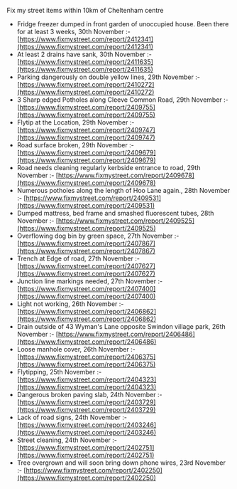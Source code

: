 Fix my street items within 10km of Cheltenham centre

<!-- fix_marker starts -->

- Fridge freezer dumped in front garden of unoccupied house. Been there for at least 3 weeks, 30th November :- [https://www.fixmystreet.com/report/2412341](https://www.fixmystreet.com/report/2412341)
- At least 2 drains have sank, 30th November :- [https://www.fixmystreet.com/report/2411635](https://www.fixmystreet.com/report/2411635)
- Parking dangerously on double yellow lines, 29th November :- [https://www.fixmystreet.com/report/2410272](https://www.fixmystreet.com/report/2410272)
- 3 Sharp edged Potholes along Cleeve Common Road, 29th November :- [https://www.fixmystreet.com/report/2409755](https://www.fixmystreet.com/report/2409755)
- Flytip at the Location, 29th November :- [https://www.fixmystreet.com/report/2409747](https://www.fixmystreet.com/report/2409747)
- Road surface broken, 29th November :- [https://www.fixmystreet.com/report/2409679](https://www.fixmystreet.com/report/2409679)
- Road needs cleaning regularly kerbside entrance to road, 29th November :- [https://www.fixmystreet.com/report/2409678](https://www.fixmystreet.com/report/2409678)
- Numerous potholes along the length of Hoo Lane again., 28th November :- [https://www.fixmystreet.com/report/2409531](https://www.fixmystreet.com/report/2409531)
- Dumped mattress, bed frame and smashed fluorescent tubes, 28th November :- [https://www.fixmystreet.com/report/2409525](https://www.fixmystreet.com/report/2409525)
- Overflowing dog bin by green space, 27th November :- [https://www.fixmystreet.com/report/2407867](https://www.fixmystreet.com/report/2407867)
- Trench at Edge of road, 27th November :- [https://www.fixmystreet.com/report/2407627](https://www.fixmystreet.com/report/2407627)
- Junction line markings needed, 27th November :- [https://www.fixmystreet.com/report/2407400](https://www.fixmystreet.com/report/2407400)
- Light not working, 26th November :- [https://www.fixmystreet.com/report/2406862](https://www.fixmystreet.com/report/2406862)
- Drain outside of 43 Wyman's Lane opposite Swindon village park, 26th November :- [https://www.fixmystreet.com/report/2406486](https://www.fixmystreet.com/report/2406486)
- Loose manhole cover, 26th November :- [https://www.fixmystreet.com/report/2406375](https://www.fixmystreet.com/report/2406375)
- Flytipping, 25th November :- [https://www.fixmystreet.com/report/2404323](https://www.fixmystreet.com/report/2404323)
- Dangerous broken paving slab, 24th November :- [https://www.fixmystreet.com/report/2403729](https://www.fixmystreet.com/report/2403729)
- Lack of road signs, 24th November :- [https://www.fixmystreet.com/report/2403246](https://www.fixmystreet.com/report/2403246)
- Street cleaning, 24th November :- [https://www.fixmystreet.com/report/2402751](https://www.fixmystreet.com/report/2402751)
- Tree overgrown and will soon bring down phone wires, 23rd November :- [https://www.fixmystreet.com/report/2402250](https://www.fixmystreet.com/report/2402250)

<!-- fix_marker ends -->